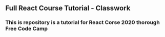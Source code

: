 ## Full React Course Tutorial - Classwork

### This is repository is a tutorial for React Corse 2020 thorough Free Code Camp
